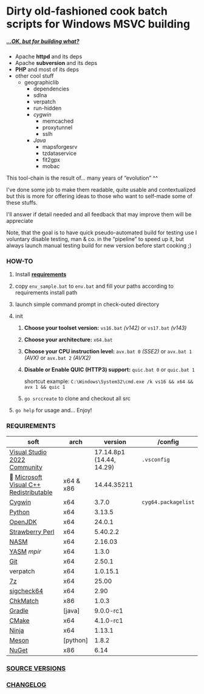 # Dirty old-fashioned cook batch scripts for Windows MSVC building

##### *[...OK, but for building what?](./SRC_VERSION.md)*

- Apache **httpd** and its deps
- Apache **subversion** and its deps
- **PHP** and most of its deps
- other cool stuff
  - geographiclib
    * dependencies
    * sdlna
    * verpatch
    * run-hidden
    * *cygwin*
      * memcached
      * proxytunnel
      * sslh
    * *Java*
      * mapsforgesrv
      * tzdataservice
      * fit2gpx
      * mobac

This tool-chain is the result of... many years of “evolution” ^^

I've done some job to make them readable, quite usable and contextualized but this is more for offering ideas to those who want to self-made some of these stuffs.

I'll answer if detail needed and all feedback that may improve them will be appreciate

Note, that the goal is to have quick pseudo-automated build for testing use I voluntary disable testing, man & co. in the “pipeline” to speed up it, but always launch manual testing build for new version before start cooking ;)

### HOW-TO

1. Install **[requirements](#requirements)**

2. copy `env_sample.bat` to `env.bat` and fill your paths according to requirements install path

3. launch simple command prompt in check-outed directory

4. init
   1. **Choose your toolset version:** `vs16.bat` _(v142)_ or `vs17.bat` _(v143)_

   2. **Choose your architecture:** `x64.bat`

   3. **Choose your CPU instruction level:** `avx.bat 0` _(SSE2)_ or `avx.bat 1` _(AVX)_ or `avx.bat 2` _(AVX2)_

   3. **Disable or Enable QUIC (HTTP3) support:** `quic.bat 0` or `quic.bat 1` 

      shortcut example: `C:\Windows\System32\cmd.exe /k vs16 && x64 && avx 1 && quic 1`

   4. `go srccreate` to clone and checkout all src
   
5. `go help` for usage and... Enjoy!

### REQUIREMENTS

| soft                                                         | arch | version    | /config             |
| ------------------------------------------------------------ | ---- | -------------- | ------------------- |
| [Visual Studio 2022 Community](https://visualstudio.microsoft.com/fr/thank-you-downloading-visual-studio/?sku=Community&rel=16) |      | 17.14.8p1 (14.44, 14.29) | `.vsconfig`         |
| :bookmark: [Microsoft Visual C++ Redistributable](https://learn.microsoft.com/en-us/cpp/windows/latest-supported-vc-redist?view=msvc-170) | x64 & x86 | 14.44.35211 |  |
| [Cygwin](https://cygwin.com/install.html)                    | x64  | 3.7.0 | `cyg64.packagelist` |
| [Python](https://www.python.org/downloads/)                  | x64  | 3.13.5 |                     |
| [OpenJDK](https://jdk.java.net/24/)               | x64  | 24.0.1 |                     |
| [Strawberry Perl](https://github.com/StrawberryPerl/Perl-Dist-Strawberry/releases) | x64  | 5.40.2.2 |                     |
| [NASM](https://www.nasm.us/pub/nasm/releasebuilds/?C=M;O=D) | x64  | 2.16.03 |                     |
| [YASM](https://github.com/yasm/yasm) _mpir_ | x64 | 1.3.0 | |
| [Git](https://git-scm.com/download/win)                      | x64  | 2.50.1 |                     |
| verpatch                                                     | x64  | 1.0.15.1       |                     |
| [7z](https://www.7-zip.org/download.html)                    | x64  | 25.00 |                     |
| [sigcheck64](https://docs.microsoft.com/en-us/sysinternals/downloads/sigcheck) | x64  | 2.90       |                     |
| [ChkMatch](https://web.archive.org/web/20210205095232/https://www.debuginfo.com/tools/chkmatch.html) | x86 | 1.0.3          |                     |
| [Gradle](https://services.gradle.org/distributions/) | [java] | 9.0.0-rc1 | |
| [CMake](https://cmake.org/download/) | x64 | 4.1.0-rc1 | |
| [Ninja](https://github.com/ninja-build/ninja/releases) | x64 | 1.13.1 | |
| [Meson](https://github.com/mesonbuild/meson/releases) | [python] | 1.8.2 | |
| [NuGet](https://www.nuget.org/downloads) | x86 | 6.14 | |

### [SOURCE VERSIONS](./SRC_VERSION.md)
### [CHANGELOG](./changelog.md)